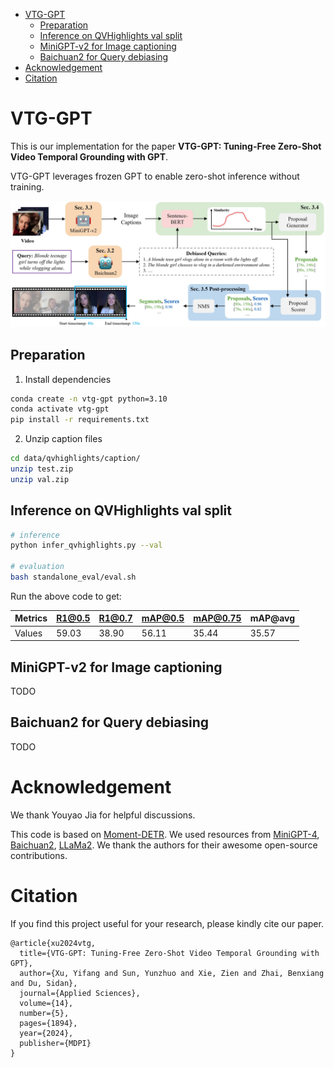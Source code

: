 - [VTG-GPT](#vtg-gpt)
  - [Preparation](#preparation)
  - [Inference on QVHighlights val split](#inference-on-qvhighlights-val-split)
  - [MiniGPT-v2 for Image captioning](#minigpt-v2-for-image-captioning)
  - [Baichuan2 for Query debiasing](#baichuan2-for-query-debiasing)
- [Acknowledgement](#acknowledgement)
- [Citation](#citation)


# VTG-GPT

This is our implementation for the paper **VTG-GPT: Tuning-Free Zero-Shot Video Temporal Grounding with GPT**. 

VTG-GPT leverages frozen GPT to enable zero-shot inference without training.

![Alt text](manuscript/pipeline.png)

## Preparation

1. Install dependencies

```sh
conda create -n vtg-gpt python=3.10
conda activate vtg-gpt
pip install -r requirements.txt
```

2. Unzip caption files

```sh
cd data/qvhighlights/caption/
unzip test.zip
unzip val.zip
```


## Inference on QVHighlights val split

```sh
# inference
python infer_qvhighlights.py --val

# evaluation
bash standalone_eval/eval.sh
```

Run the above code to get:

| Metrics| R1@0.5 | R1@0.7 | mAP@0.5 | mAP@0.75 | mAP@avg |
| -----  | ------ | ------ | ------- | -------- | ------- |
| Values | 59.03  | 38.90   | 56.11   | 35.44    | 35.57   |


## MiniGPT-v2 for Image captioning
TODO

## Baichuan2 for Query debiasing
TODO

# Acknowledgement

We thank Youyao Jia for helpful discussions.

This code is based on [Moment-DETR](https://github.com/jayleicn/moment_detr). We used resources from [MiniGPT-4](https://github.com/Vision-CAIR/MiniGPT-4), [Baichuan2](https://github.com/baichuan-inc/Baichuan2), [LLaMa2](https://github.com/facebookresearch/llama). We thank the authors for their awesome open-source contributions.


# Citation
If you find this project useful for your research, please kindly cite our paper.
```
@article{xu2024vtg,
  title={VTG-GPT: Tuning-Free Zero-Shot Video Temporal Grounding with GPT},
  author={Xu, Yifang and Sun, Yunzhuo and Xie, Zien and Zhai, Benxiang and Du, Sidan},
  journal={Applied Sciences},
  volume={14},
  number={5},
  pages={1894},
  year={2024},
  publisher={MDPI}
}
```
